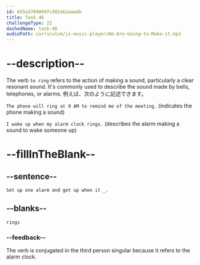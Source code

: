 ```yaml
---
id: 655a3789069fc902eb2aaa4b
title: Task 46
challengeType: 22
dashedName: task-46
audioPath: curriculum/js-music-player/We-Are-Going-to-Make-it.mp3
---
```


<!--
AUDIO REFERENCE: 
Set up one alarm and get up when it rings
-->

# --description--

The verb `to ring` refers to the action of making a sound, particularly a clear resonant sound. It's commonly used to describe the sound made by bells, telephones, or alarms. 例えば、次のように記述できます。

`The phone will ring at 9 AM to remind me of the meeting.` (indicates the phone making a sound)

`I wake up when my alarm clock rings.` (describes the alarm making a sound to wake someone up)

# --fillInTheBlank--

## --sentence--

`Set up one alarm and get up when it _.`

## --blanks--

`rings`

### --feedback--

The verb is conjugated in the third person singular because it refers to the alarm clock.
